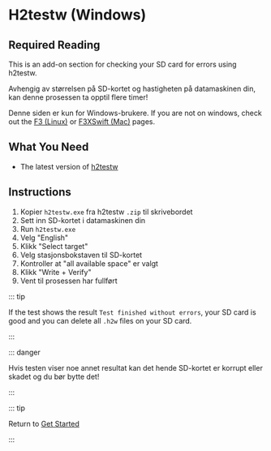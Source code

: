 # H2testw (Windows)

## Required Reading

This is an add-on section for checking your SD card for errors using h2testw.

Avhengig av størrelsen på SD-kortet og hastigheten på datamaskinen din, kan denne prosessen ta opptil flere timer!

Denne siden er kun for Windows-brukere. If you are not on windows, check out the [F3 (Linux)](f3-\(linux\)) or [F3XSwift (Mac)](f3xswift-\(mac\)) pages.

## What You Need

- The latest version of [h2testw](https://www.heise.de/ct/Redaktion/bo/downloads/h2testw_1.4.zip)

## Instructions

1. Kopier `h2testw.exe` fra h2testw `.zip` til skrivebordet
2. Sett inn SD-kortet i datamaskinen din
3. Run `h2testw.exe`
4. Velg "English"
5. Klikk "Select target"
6. Velg stasjonsbokstaven til SD-kortet
7. Kontroller at "all available space" er valgt
8. Klikk "Write + Verify"
9. Vent til prosessen har fullført

::: tip

If the test shows the result `Test finished without errors`, your SD card is good and you can delete all `.h2w` files on your SD card.

:::

::: danger

Hvis testen viser noe annet resultat kan det hende SD-kortet er korrupt eller skadet og du bør bytte det!

:::

::: tip

Return to [Get Started](get-started)

:::
